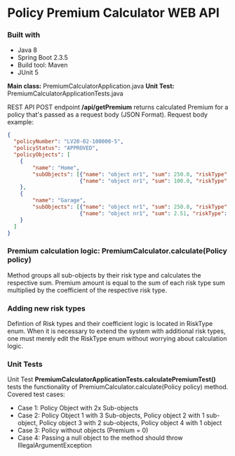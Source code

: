 # Policy Premium Calculator WEB API

### Built with
* Java 8
* Spring Boot 2.3.5
* Build tool: Maven
* JUnit 5

**Main class:** PremiumCalculatorApplication.java
**Unit Test:** PremiumCalculatorApplicationTests.java

REST API POST endpoint **/api/getPremium** returns calculated Premium for a policy that's passed as a request body (JSON Format).
Request body example:
```json
{
  "policyNumber": "LV20-02-100000-5",
  "policyStatus": "APPROVED",
  "policyObjects": [
    {
    	"name": "Home",
  		"subObjects": [{"name": "object nr1", "sum": 250.0, "riskType": "FIRE"}, 
                       {"name": "object nr1", "sum": 100.0, "riskType": "THEFT"}]
    },
    {
    	"name": "Garage",
  		"subObjects": [{"name": "object nr1", "sum": 250.0, "riskType": "FIRE"}, 
                       {"name": "object nr1", "sum": 2.51, "riskType": "THEFT"}]
    }
  ]
}
```

### Premium calculation logic: PremiumCalculator.calculate(Policy policy)
Method groups all sub-objects by their risk type and calculates the respective sum.
Premium amount is equal to the sum of each risk type sum multiplied by the coefficient of the respective risk type.

### Adding new risk types
Defintion of Risk types and their coefficient logic is located in RiskType enum.
When it is necessary to extend the system with additional risk types, one must merely edit the RiskType enum without worrying about calculation logic.

### Unit Tests
Unit Test **PremiumCalculatorApplicationTests.calculatePremiumTest()** tests the functionality of PremiumCalculator.calculate(Policy policy) method.
Covered test cases:
* Case 1: Policy Object with 2x Sub-objects
* Case 2: Policy Object 1 with 3 Sub-objects, Policy object 2 with 1 sub-object, Policy object 3 with 2 sub-objects, Policy object 4 with 1 object
* Case 3: Policy without objects (Premium = 0)
* Case 4: Passing a null object to the method should throw IllegalArgumentException